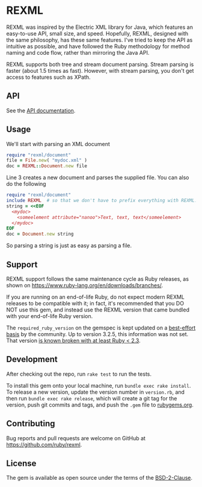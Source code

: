 # REXML

REXML was inspired by the Electric XML library for Java, which features an
easy-to-use API, small size, and speed. Hopefully, REXML, designed with the same
philosophy, has these same features. I've tried to keep the API as intuitive as
possible, and have followed the Ruby methodology for method naming and code
flow, rather than mirroring the Java API.

REXML supports both tree and stream document parsing. Stream parsing is faster
(about 1.5 times as fast). However, with stream parsing, you don't get access to
features such as XPath.

## API

See the [API documentation](https://ruby.github.io/rexml/).

## Usage

We'll start with parsing an XML document

```ruby
require "rexml/document"
file = File.new( "mydoc.xml" )
doc = REXML::Document.new file
```

Line 3 creates a new document and parses the supplied file. You can also do the
following

```ruby
require "rexml/document"
include REXML  # so that we don't have to prefix everything with REXML::...
string = <<EOF
  <mydoc>
    <someelement attribute="nanoo">Text, text, text</someelement>
  </mydoc>
EOF
doc = Document.new string
```

So parsing a string is just as easy as parsing a file.

## Support

REXML support follows the same maintenance cycle as Ruby releases, as shown on
<https://www.ruby-lang.org/en/downloads/branches/>.

If you are running on an end-of-life Ruby, do not expect modern REXML releases
to be compatible with it; in fact, it's recommended that you DO NOT use this
gem, and instead use the REXML version that came bundled with your end-of-life
Ruby version.

The `required_ruby_version` on the gemspec is kept updated on a
[best-effort basis](https://github.com/ruby/rexml/pull/70) by the community. Up
to version 3.2.5, this information was not set. That version
[is known broken with at least Ruby < 2.3](https://github.com/ruby/rexml/issues/69).

## Development

After checking out the repo, run `rake test` to run the tests.

To install this gem onto your local machine, run `bundle exec rake install`. To
release a new version, update the version number in `version.rb`, and then run
`bundle exec rake release`, which will create a git tag for the version, push
git commits and tags, and push the `.gem` file to
[rubygems.org](https://rubygems.org).

## Contributing

Bug reports and pull requests are welcome on GitHub at
https://github.com/ruby/rexml.

## License

The gem is available as open source under the terms of the
[BSD-2-Clause](LICENSE.txt).
